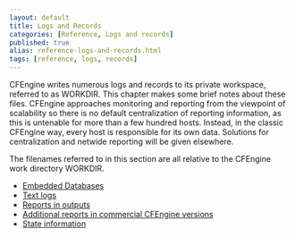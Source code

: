 ```yaml
---
layout: default
title: Logs and Records
categories: [Reference, Logs and records]
published: true
alias: reference-logs-and-records.html
tags: [reference, logs, records]
---  
```


CFEngine writes numerous logs and records to its private workspace,
referred to as WORKDIR. This chapter makes some brief notes about these
files. CFEngine approaches monitoring and reporting from the viewpoint
of scalability so there is no default centralization of reporting
information, as this is untenable for more than a few hundred hosts.
Instead, in the classic CFEngine way, every host is responsible for its
own data. Solutions for centralization and netwide reporting will be
given elsewhere.

The filenames referred to in this section are all relative to the
CFEngine work directory WORKDIR.

-   [Embedded Databases](#Embedded-Databases)
-   [Text logs](#Text-logs)
-   [Reports in outputs](#Reports-in-outputs)
-   [Additional reports in commercial CFEngine
    versions](#Additional-reports-in-commercical-CFEngine-versions)
-   [State information](#State-information)
